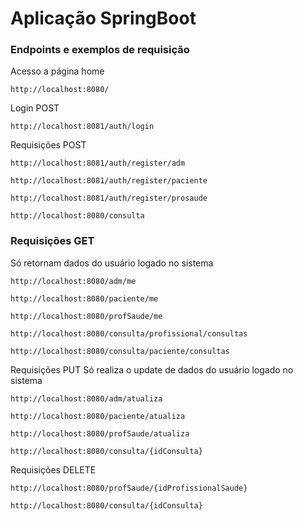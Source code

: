 # Aplicação SpringBoot

### Endpoints e exemplos de requisição

Acesso a página home
```
http://localhost:8080/
```

Login POST
```
http://localhost:8081/auth/login
```

Requisições POST
```
http://localhost:8081/auth/register/adm
```
```
http://localhost:8081/auth/register/paciente
```
```
http://localhost:8081/auth/register/prosaude
```
```
http://localhost:8080/consulta
```

### Requisições GET
Só retornam dados do usuário logado no sistema

```
http://localhost:8080/adm/me
```
```
http://localhost:8080/paciente/me
```
```
http://localhost:8080/profSaude/me
```
```
http://localhost:8080/consulta/profissional/consultas
```
```
http://localhost:8080/consulta/paciente/consultas
```

Requisições PUT
Só realiza o update de dados do usuário logado no sistema

```
http://localhost:8080/adm/atualiza
```
```
http://localhost:8080/paciente/atualiza
```
```
http://localhost:8080/profSaude/atualiza
```
```
http://localhost:8080/consulta/{idConsulta}
```

Requisições DELETE

```
http://localhost:8080/profSaude/{idProfissionalSaude}
```
```
http://localhost:8080/consulta/{idConsulta}
```
